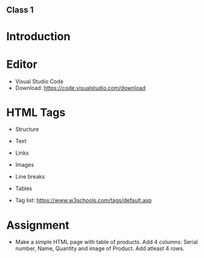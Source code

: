Class 1
-------

Introduction
============

Editor
======

* Visual Studio Code
* Download: https://code.visualstudio.com/download

HTML Tags
=========

* Structure
* Text
* Links
* Images
* Line breaks
* Tables

* Tag list: https://www.w3schools.com/tags/default.asp

Assignment
==========
* Make a simple HTML page with table of products. Add 4 columns: Serial number, Name, Quantity and image of Product. Add atleast 4 rows.